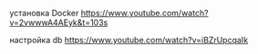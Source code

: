 установка Docker 
https://www.youtube.com/watch?v=2vwwwA4AEyk&t=103s

настройка db
https://www.youtube.com/watch?v=iBZrUpcqaIk
